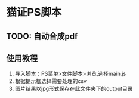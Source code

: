 # 猫证PS脚本

## TODO: 自动合成pdf

##  使用教程
1. 导入脚本：PS菜单>文件脚本>浏览,选择main.js
1. 根据提示框选择需要处理的csv
2. 图片结果以jpg形式保存在此文件夹下的output目录
